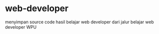 # web-developer
menyimpan source code hasil belajar web developer dari jalur belajar web developer WPU 
